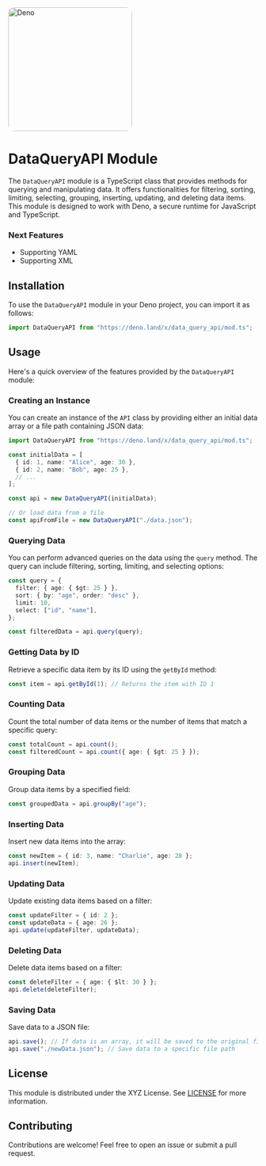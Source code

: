 <img src="https://ik.imagekit.io/serenity/ByteofDev/Blog_Heading_Images/State_of_the_Web_Deno" alt="Deno" width="250px" style="border-radius: 12px;">
  
# DataQueryAPI Module

The `DataQueryAPI` module is a TypeScript class that provides methods for querying and manipulating data. It offers functionalities for filtering, sorting, limiting, selecting, grouping, inserting, updating, and deleting data items. This module is designed to work with Deno, a secure runtime for JavaScript and TypeScript.

### Next Features

- Supporting YAML
- Supporting XML

## Installation

To use the `DataQueryAPI` module in your Deno project, you can import it as follows:

```typescript
import DataQueryAPI from "https://deno.land/x/data_query_api/mod.ts";
```

## Usage

Here's a quick overview of the features provided by the `DataQueryAPI` module:

### Creating an Instance

You can create an instance of the `API` class by providing either an initial data array or a file path containing JSON data:

```typescript
import DataQueryAPI from "https://deno.land/x/data_query_api/mod.ts";

const initialData = [
  { id: 1, name: "Alice", age: 30 },
  { id: 2, name: "Bob", age: 25 },
  // ...
];

const api = new DataQueryAPI(initialData);

// Or load data from a file
const apiFromFile = new DataQueryAPI("./data.json");
```

### Querying Data

You can perform advanced queries on the data using the `query` method. The query can include filtering, sorting, limiting, and selecting options:

```typescript
const query = {
  filter: { age: { $gt: 25 } },
  sort: { by: "age", order: "desc" },
  limit: 10,
  select: ["id", "name"],
};

const filteredData = api.query(query);
```

### Getting Data by ID

Retrieve a specific data item by its ID using the `getById` method:

```typescript
const item = api.getById(1); // Returns the item with ID 1
```

### Counting Data

Count the total number of data items or the number of items that match a specific query:

```typescript
const totalCount = api.count();
const filteredCount = api.count({ age: { $gt: 25 } });
```

### Grouping Data

Group data items by a specified field:

```typescript
const groupedData = api.groupBy("age");
```

### Inserting Data

Insert new data items into the array:

```typescript
const newItem = { id: 3, name: "Charlie", age: 28 };
api.insert(newItem);
```

### Updating Data

Update existing data items based on a filter:

```typescript
const updateFilter = { id: 2 };
const updateData = { age: 26 };
api.update(updateFilter, updateData);
```

### Deleting Data

Delete data items based on a filter:

```typescript
const deleteFilter = { age: { $lt: 30 } };
api.delete(deleteFilter);
```

### Saving Data

Save data to a JSON file:

```typescript
api.save(); // If data is an array, it will be saved to the original file path
api.save("./newData.json"); // Save data to a specific file path
```

## License

This module is distributed under the XYZ License. See [LICENSE](./LICENSE) for more information.

## Contributing

Contributions are welcome! Feel free to open an issue or submit a pull request.
